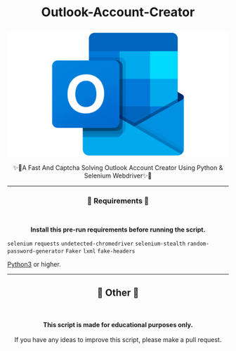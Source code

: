 # <p align="center">Outlook-Account-Creator</p>
<p align="center"><img src="images/Outlook-Logo.png" alt="Outlook"></p>
<p align="center">✨🚀A Fast And Captcha Solving Outlook Account Creator Using Python &amp; Selenium Webdriver✨🚀</p>

----

### <p align="center">🔩 Requirements 🔩</p>
<br>
<p align="center"> <strong>Install this pre-run requirements before running the script.</strong></p>

`selenium`
`requests`
`undetected-chromedriver`
`selenium-stealth`
`random-password-generator`
`Faker`
`lxml`
`fake-headers`

<a href="https://www.python.org/">Python3</a> or higher.
<br>


----

## <p align="center">📌 Other 📌</p>
<br>
<p align="center"><strong>This script is made for educational purposes only.</strong><br><br>If you have any ideas to improve this script, please make a pull request.</p>